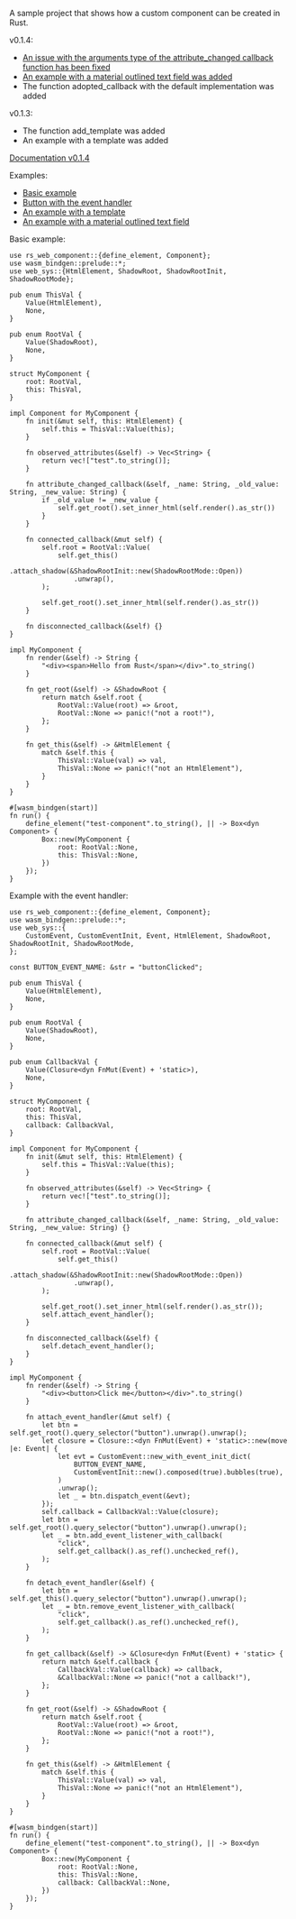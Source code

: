 A sample project that shows how a custom component can be created in Rust.

v0.1.4:
- [An issue with the arguments type of the attribute_changed callback function has been fixed](https://github.com/YuriyRum/rs_web_component/issues/1)
- [An example with a material outlined text field was added](https://github.com/YuriyRum/rs_web_component/tree/master/examples/material_input)
- The function adopted_callback with the default implementation was added

v0.1.3:
- The function add_template was added
- An example with a template was added

[Documentation v0.1.4](https://docs.rs/rs_web_component/0.1.4/rs_web_component)

Examples:
- [Basic example](https://github.com/YuriyRum/rs_web_component/tree/master/examples/simple_web_component)
- [Button with the event handler](https://github.com/YuriyRum/rs_web_component/tree/master/examples/button_with_event_handler)
- [An example with a template](https://github.com/YuriyRum/rs_web_component/tree/master/examples/simple_template)
- [An example with a material outlined text field](https://github.com/YuriyRum/rs_web_component/tree/master/examples/material_input)

Basic example:
```
use rs_web_component::{define_element, Component};
use wasm_bindgen::prelude::*;
use web_sys::{HtmlElement, ShadowRoot, ShadowRootInit, ShadowRootMode};

pub enum ThisVal {
    Value(HtmlElement),
    None,
}

pub enum RootVal {
    Value(ShadowRoot),
    None,
}

struct MyComponent {
    root: RootVal,
    this: ThisVal,
}

impl Component for MyComponent {
    fn init(&mut self, this: HtmlElement) {
        self.this = ThisVal::Value(this);
    }

    fn observed_attributes(&self) -> Vec<String> {
        return vec!["test".to_string()];
    }

    fn attribute_changed_callback(&self, _name: String, _old_value: String, _new_value: String) {
        if _old_value != _new_value {
            self.get_root().set_inner_html(self.render().as_str())
        }
    }

    fn connected_callback(&mut self) {
        self.root = RootVal::Value(
            self.get_this()
                .attach_shadow(&ShadowRootInit::new(ShadowRootMode::Open))
                .unwrap(),
        );

        self.get_root().set_inner_html(self.render().as_str())
    }

    fn disconnected_callback(&self) {}
}

impl MyComponent {
    fn render(&self) -> String {
        "<div><span>Hello from Rust</span></div>".to_string()
    }

    fn get_root(&self) -> &ShadowRoot {
        return match &self.root {
            RootVal::Value(root) => &root,
            RootVal::None => panic!("not a root!"),
        };
    }

    fn get_this(&self) -> &HtmlElement {
        match &self.this {
            ThisVal::Value(val) => val,
            ThisVal::None => panic!("not an HtmlElement"),
        }
    }
}

#[wasm_bindgen(start)]
fn run() {
    define_element("test-component".to_string(), || -> Box<dyn Component> {
        Box::new(MyComponent {
            root: RootVal::None,
            this: ThisVal::None,
        })
    });
}
```

Example with the event handler:

```
use rs_web_component::{define_element, Component};
use wasm_bindgen::prelude::*;
use web_sys::{
    CustomEvent, CustomEventInit, Event, HtmlElement, ShadowRoot, ShadowRootInit, ShadowRootMode,
};

const BUTTON_EVENT_NAME: &str = "buttonClicked";

pub enum ThisVal {
    Value(HtmlElement),
    None,
}

pub enum RootVal {
    Value(ShadowRoot),
    None,
}

pub enum CallbackVal {
    Value(Closure<dyn FnMut(Event) + 'static>),
    None,
}

struct MyComponent {
    root: RootVal,
    this: ThisVal,
    callback: CallbackVal,
}

impl Component for MyComponent {
    fn init(&mut self, this: HtmlElement) {
        self.this = ThisVal::Value(this);
    }

    fn observed_attributes(&self) -> Vec<String> {
        return vec!["test".to_string()];
    }

    fn attribute_changed_callback(&self, _name: String, _old_value: String, _new_value: String) {}

    fn connected_callback(&mut self) {
        self.root = RootVal::Value(
            self.get_this()
                .attach_shadow(&ShadowRootInit::new(ShadowRootMode::Open))
                .unwrap(),
        );

        self.get_root().set_inner_html(self.render().as_str());
        self.attach_event_handler();
    }

    fn disconnected_callback(&self) {
        self.detach_event_handler();
    }
}

impl MyComponent {
    fn render(&self) -> String {
        "<div><button>Click me</button></div>".to_string()
    }

    fn attach_event_handler(&mut self) {
        let btn = self.get_root().query_selector("button").unwrap().unwrap();
        let closure = Closure::<dyn FnMut(Event) + 'static>::new(move |e: Event| {
            let evt = CustomEvent::new_with_event_init_dict(
                BUTTON_EVENT_NAME,
                CustomEventInit::new().composed(true).bubbles(true),
            )
            .unwrap();
            let _ = btn.dispatch_event(&evt);
        });
        self.callback = CallbackVal::Value(closure);
        let btn = self.get_root().query_selector("button").unwrap().unwrap();
        let _ = btn.add_event_listener_with_callback(
            "click",
            self.get_callback().as_ref().unchecked_ref(),
        );
    }

    fn detach_event_handler(&self) {
        let btn = self.get_this().query_selector("button").unwrap().unwrap();
        let _ = btn.remove_event_listener_with_callback(
            "click",
            self.get_callback().as_ref().unchecked_ref(),
        );
    }

    fn get_callback(&self) -> &Closure<dyn FnMut(Event) + 'static> {
        return match &self.callback {
            CallbackVal::Value(callback) => callback,
            &CallbackVal::None => panic!("not a callback!"),
        };
    }

    fn get_root(&self) -> &ShadowRoot {
        return match &self.root {
            RootVal::Value(root) => &root,
            RootVal::None => panic!("not a root!"),
        };
    }

    fn get_this(&self) -> &HtmlElement {
        match &self.this {
            ThisVal::Value(val) => val,
            ThisVal::None => panic!("not an HtmlElement"),
        }
    }
}

#[wasm_bindgen(start)]
fn run() {
    define_element("test-component".to_string(), || -> Box<dyn Component> {
        Box::new(MyComponent {
            root: RootVal::None,
            this: ThisVal::None,
            callback: CallbackVal::None,
        })
    });
}
```